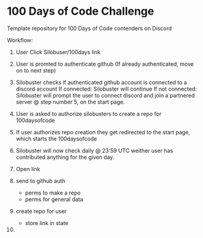# 100 Days of Code Challenge
Template repository for 100 Days of Code contenders on Discord

Workflow:
1. User Click Silobuser/100days link
2. User is promted to authenticate github (If already authenticated, move on to next step)
3. Silobuster checks if authenticated github account is connected to a discord account
    If connected: Silobuster will continue
    If not connected: Silobuster will prompt the user to connect discord and join a partnered server @ step number 5, on the start page.
4. User is asked to authorize silobusters to create a repo for 100daysofcode
5. If user authorizes repo creation they get redirected to the start page, which starts the 100daysofcode
6. Silobuster will now check daily @ 23:59 UTC weither user has contributed anything for the given day.


1. Open link
2. send to github auth
    - perms to make a repo
    - perms for general data
3. create repo for user
    - store link in state
4. 